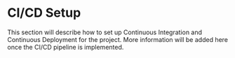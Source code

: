 # CI/CD Setup

This section will describe how to set up Continuous Integration and Continuous Deployment for the project. More information will be added here once the CI/CD pipeline is implemented.